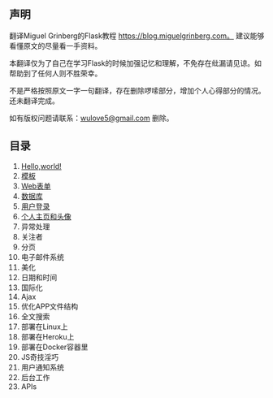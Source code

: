 ## 声明

翻译Miguel Grinberg的Flask教程 https://blog.miguelgrinberg.com。 建议能够看懂原文的尽量看一手资料。

本翻译仅为了自己在学习Flask的时候加强记忆和理解，不免存在纰漏请见谅。如帮助到了任何人则不胜荣幸。

不是严格按照原文一字一句翻译，存在删除啰嗦部分，增加个人心得部分的情况。还未翻译完成。

如有版权问题请联系：wulove5@gmail.com 删除。

## 目录

1. [Hello,world!](https://github.com/wuwayne/The-Flask-Mega-Tutorial-in-CHS/blob/master/doc/Hello%2C%20World!.md)
2. [模板](https://github.com/wuwayne/The-Flask-Mega-Tutorial-in-CHS/blob/master/doc/%E6%A8%A1%E6%9D%BF.md)
3. [Web表单](https://github.com/wuwayne/The-Flask-Mega-Tutorial-in-CHS/blob/master/doc/web%E8%A1%A8%E5%8D%95.md)
4. [数据库](https://github.com/wuwayne/The-Flask-Mega-Tutorial-in-CHS/blob/master/doc/%E6%95%B0%E6%8D%AE%E5%BA%93.md)
5. [用户登录](https://github.com/wuwayne/The-Flask-Mega-Tutorial-in-CHS/blob/master/doc/%E7%94%A8%E6%88%B7%E7%99%BB%E5%BD%95.md)
6. [个人主页和头像](https://github.com/wuwayne/The-Flask-Mega-Tutorial-in-CHS/blob/master/doc/%E4%B8%AA%E4%BA%BA%E4%B8%BB%E9%A1%B5%E5%92%8C%E5%A4%B4%E5%83%8F.md)
7. 异常处理
8. 关注者
9. 分页
10. 电子邮件系统
11. 美化
12. 日期和时间
13. 国际化
14. Ajax
15. 优化APP文件结构
16. 全文搜索
17. 部署在Linux上
18. 部署在Heroku上
19. 部署在Docker容器里
20. JS奇技淫巧
21. 用户通知系统
22. 后台工作
23. APIs
